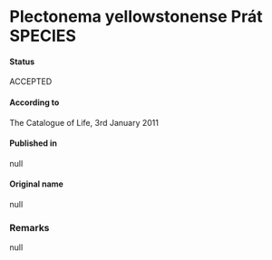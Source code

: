 # Plectonema yellowstonense Prát SPECIES

#### Status
ACCEPTED

#### According to
The Catalogue of Life, 3rd January 2011

#### Published in
null

#### Original name
null

### Remarks
null